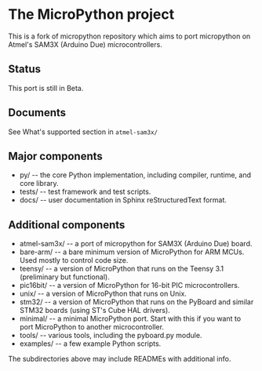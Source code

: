 The MicroPython project
=======================


This is a fork of micropython repository which aims to port micropython
on Atmel's SAM3X (Arduino Due) microcontrollers.


## Status
This port is still in Beta.


## Documents
See What's supported section in ``atmel-sam3x/``


## Major components
- py/ -- the core Python implementation, including compiler, runtime, and
  core library.
- tests/ -- test framework and test scripts.
- docs/ -- user documentation in Sphinx reStructuredText format.


## Additional components
- atmel-sam3x/ -- a port of micropython for SAM3X (Arduino Due) board.
- bare-arm/ -- a bare minimum version of MicroPython for ARM MCUs. Used
  mostly to control code size.
- teensy/ -- a version of MicroPython that runs on the Teensy 3.1
  (preliminary but functional).
- pic16bit/ -- a version of MicroPython for 16-bit PIC microcontrollers.
- unix/ -- a version of MicroPython that runs on Unix.
- stm32/ -- a version of MicroPython that runs on the PyBoard and similar
  STM32 boards (using ST's Cube HAL drivers).
- minimal/ -- a minimal MicroPython port. Start with this if you want
  to port MicroPython to another microcontroller.
- tools/ -- various tools, including the pyboard.py module.
- examples/ -- a few example Python scripts.

The subdirectories above may include READMEs with additional info.
